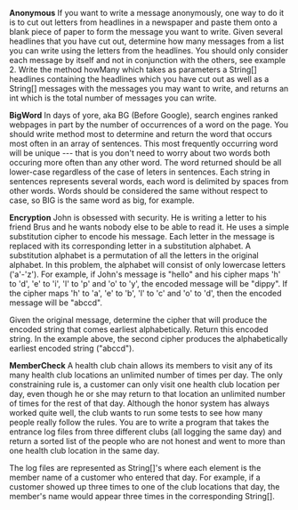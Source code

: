 **Anonymous**
If you want to write a message anonymously, one way to do it is to cut out letters from headlines in a newspaper and paste them onto a blank piece of paper to form the message you want to write. Given several headlines that you have cut out, determine how many messages from a list you can write using the letters from the headlines. You should only consider each message by itself and not in conjunction with the others, see example 2.
Write the method howMany which takes as parameters a String[] headlines containing the headlines which you have cut out as well as a String[] messages with the messages you may want to write, and returns an int which is the total number of messages you can write.

**BigWord**
In days of yore, aka BG (Before Google), search engines ranked webpages in part by the number of occurrences of a word on the page. You should write method most to determine and return the word that occurs most often in an array of sentences. This most frequently occurring word will be unique --- that is you don't need to worry about two words both occuring more often than any other word. The word returned should be all lower-case regardless of the case of leters in sentences.
Each string in sentences represents several words, each word is delimited by spaces from other words. Words should be considered the same without respect to case, so BIG is the same word as big, for example.

**Encryption**
John is obsessed with security. He is writing a letter to his friend Brus and he wants nobody else to be able to read it. He uses a simple substitution cipher to encode his message. Each letter in the message is replaced with its corresponding letter in a substitution alphabet. A substitution alphabet is a permutation of all the letters in the original alphabet. In this problem, the alphabet will consist of only lowercase letters ('a'-'z').
For example, if John's message is "hello" and his cipher maps 'h' to 'd', 'e' to 'i', 'l' to 'p' and 'o' to 'y', the encoded message will be "dippy". If the cipher maps 'h' to 'a', 'e' to 'b', 'l' to 'c' and 'o' to 'd', then the encoded message will be "abccd".

Given the original message, determine the cipher that will produce the encoded string that comes earliest alphabetically. Return this encoded string. In the example above, the second cipher produces the alphabetically earliest encoded string ("abccd").

**MemberCheck**
A health club chain allows its members to visit any of its many health club locations an unlimited number of times per day. The only constraining rule is, a customer can only visit one health club location per day, even though he or she may return to that location an unlimited number of times for the rest of that day.
Although the honor system has always worked quite well, the club wants to run some tests to see how many people really follow the rules. You are to write a program that takes the entrance log files from three different clubs (all logging the same day) and return a sorted list of the people who are not honest and went to more than one health club location in the same day.

The log files are represented as String[]'s where each element is the member name of a customer who entered that day. For example, if a customer showed up three times to one of the club locations that day, the member's name would appear three times in the corresponding String[].
